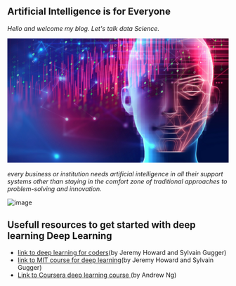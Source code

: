 ## Artificial Intelligence is for Everyone
*Hello and welcome my blog. Let's talk data Science.*



![Image of deep learning](images/deep_learning_illustration.jpg)

*every business or institution needs artificial intelligence in all their support systems other than staying in the comfort zone of traditional approaches to problem-solving and innovation.*

![image](https://user-images.githubusercontent.com/78223861/194165886-db971d59-1dc5-4dcb-9789-119f5a5dbf30.png)




## Usefull resources to get started with deep learning Deep Learning
 
- [link to deep learning for coders](https://www.fast.ai)(by Jeremy Howard and Sylvain Gugger) 
- [link to MIT course for deep learning](http://introtodeeplearning.com/)(by Jeremy Howard and Sylvain Gugger) 
- [Link to Coursera deep learning course ](https://www.coursera.org/learn/neural-networks-deep-learning-fr/home/welcome)(by Andrew Ng) 
